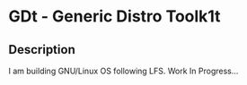 # GDt - Generic Distro Toolk1t

## Description
I am building GNU/Linux OS following LFS. Work In Progress...